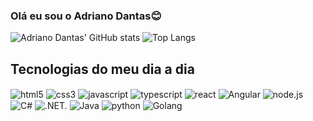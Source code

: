 ### Olá eu sou o Adriano Dantas😊


![Adriano Dantas' GitHub stats](https://github-readme-stats.vercel.app/api?username=DantasDeveloperr&show_icons=true&theme=transparent) 
![Top Langs](https://github-readme-stats.vercel.app/api/top-langs/?username=DantasDeveloperr&layout=compact)

## Tecnologias do meu dia a dia 

<div style="display: inline_block">
<img align="center" alt="html5" src="https://img.shields.io/badge/HTML5-E34F26?style=for-the-badge&logo=html5&logoColor=white">
<img align="center" alt="css3" src="https://img.shields.io/badge/CSS3-1572B6?style=for-the-badge&logo=css3&logoColor=white">
<img align="center" alt="javascript" src="https://img.shields.io/badge/JavaScript-323330?style=for-the-badge&logo=javascript&logoColor=F7DF1E">
<img align="center" alt="typescript" src="https://img.shields.io/badge/TypeScript-007ACC?style=for-the-badge&logo=typescript&logoColor=white">
<img align="center" alt="react" src="https://img.shields.io/badge/React-20232A?style=for-the-badge&logo=react&logoColor=61DAFB">
<img align="center" alt="Angular" src="https://img.shields.io/badge/Angular-DD0031?style=for-the-badge&logo=angular&logoColor=white">
<img align="center" alt="node.js" src="https://img.shields.io/badge/Node.js-43853D?style=for-the-badge&logo=node.js&logoColor=white">
<img align="center" alt="C#" src="https://img.shields.io/badge/C%23-239120?style=for-the-badge&logo=c-sharp&logoColor=white">
<img align="center" alt=".NET." src="https://img.shields.io/badge/.NET-5C2D91?style=for-the-badge&logo=.net&logoColor=white">
<img align="center" alt="Java" src="https://img.shields.io/badge/Java-ED8B00?style=for-the-badge&logo=openjdk&logoColor=white">
<img align="center" alt="python" src="https://img.shields.io/badge/Python-14354C?style=for-the-badge&logo=python&logoColor=white">
<img align="center" alt="Golang" src="[Go](https://img.shields.io/badge/Go-00ADD8?style=for-the-badge&logo=go&logoColor=white)">
</div><br/>
